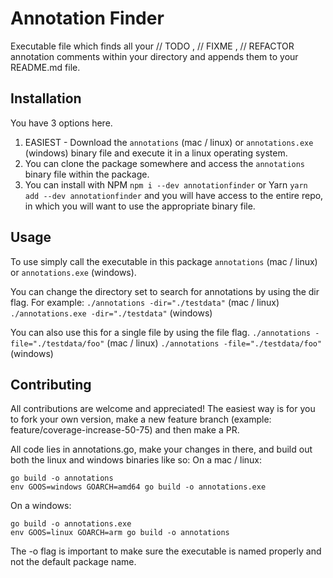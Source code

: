 # Annotation Finder

Executable file which finds all your // TODO , // FIXME , // REFACTOR annotation comments within your directory and appends them to your README.md file.

## Installation

You have 3 options here.

1. EASIEST - Download the `annotations` (mac / linux) or `annotations.exe` (windows) binary file and execute it in a linux operating system.
2. You can clone the package somewhere and access the `annotations` binary file within the package.
3. You can install with NPM `npm i --dev annotationfinder` or Yarn `yarn add --dev annotationfinder` and you will have access to the entire repo, in which you will want to use the appropriate binary file.

## Usage

To use simply call the executable in this package `annotations` (mac / linux) or `annotations.exe` (windows).

You can change the directory set to search for annotations by using the dir flag. For example:
`./annotations -dir="./testdata"` (mac / linux)
`./annotations.exe -dir="./testdata"` (windows)

You can also use this for a single file by using the file flag.
`./annotations -file="./testdata/foo"` (mac / linux)
`./annotations -file="./testdata/foo"` (windows)

## Contributing

All contributions are welcome and appreciated!
The easiest way is for you to fork your own version, make a new feature branch (example: feature/coverage-increase-50-75) and then make a PR.

All code lies in annotations.go, make your changes in there, and build out both the linux and windows binaries like so:
On a mac / linux:
```
go build -o annotations
env GOOS=windows GOARCH=amd64 go build -o annotations.exe
```
On a windows:
```
go build -o annotations.exe
env GOOS=linux GOARCH=arm go build -o annotations
```
The -o flag is important to make sure the executable is named properly and not the default package name.